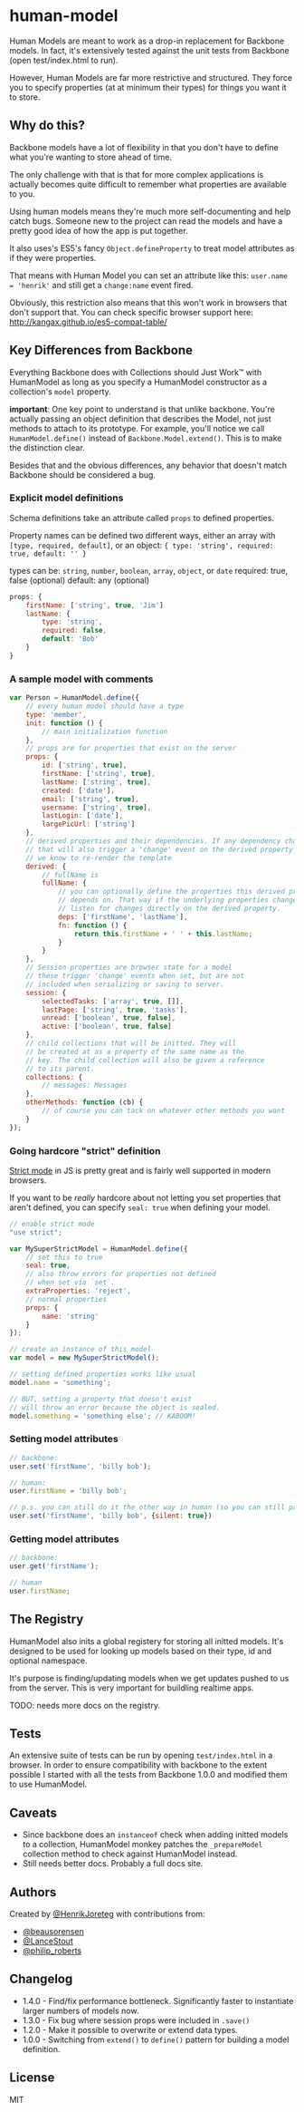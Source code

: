 # human-model

Human Models are meant to work as a drop-in replacement for Backbone models. In fact, it's extensively tested against the unit tests from Backbone (open test/index.html to run). 

However, Human Models are far more restrictive and structured. They force you to specify properties (at at minimum their types) for things you want it to store.

## Why do this?

Backbone models have a lot of flexibility in that you don't have to define what you're wanting to store ahead of time. 

The only challenge with that is that for more complex applications is actually becomes quite difficult to remember what properties are available to you.

Using human models means they're much more self-documenting and help catch bugs. Someone new to the project can read the models and have a pretty good idea of how the app is put together.

It also uses's ES5's fancy `Object.defineProperty` to treat model attributes as if they were properties.

That means with Human Model you can set an attribute like this: `user.name = 'henrik'` and still get a `change:name` event fired. 

Obviously, this restriction also means that this won't work in browsers that don't support that. You can check specific browser support here: http://kangax.github.io/es5-compat-table/


## Key Differences from Backbone

Everything Backbone does with Collections should Just Work™ with HumanModel as long as you specify a HumanModel constructor as a collection's `model` property.

**important**: One key point to understand is that unlike backbone. You're actually passing an object definition that describes the Model, not just methods to attach to its prototype. For example, you'll notice we call `HumanModel.define()` instead of `Backbone.Model.extend()`. This is to make the distinction clear.

Besides that and the obvious differences, any behavior that doesn't match Backbone should be considered a bug.


### Explicit model definitions

Schema definitions take an attribute called `props` to defined properties.

Property names can be defined two different ways, either an array with `[type, required, default]`,
or an object: `{ type: 'string', required: true, default: '' }`

types can be: `string`, `number`, `boolean`, `array`, `object`, or `date`
required: true, false (optional)
default: any (optional)

```js
props: {
    firstName: ['string', true, 'Jim']
    lastName: {
        type: 'string', 
        required: false, 
        default: 'Bob' 
    }
}
```

### A sample model with comments

```js
var Person = HumanModel.define({
    // every human model should have a type
    type: 'member',
    init: function () {
        // main initialization function
    },
    // props are for properties that exist on the server
    props: {
        id: ['string', true],
        firstName: ['string', true],
        lastName: ['string', true],
        created: ['date'],
        email: ['string', true],
        username: ['string', true],
        lastLogin: ['date'],
        largePicUrl: ['string']
    },
    // derived properties and their dependencies. If any dependency changes
    // that will also trigger a 'change' event on the derived property so
    // we know to re-render the template
    derived: {
        // fullName is 
        fullName: {
            // you can optionally define the properties this derived property
            // depends on. That way if the underlying properties change you can
            // listen for changes directly on the derived property.
            deps: ['firstName', 'lastName'],
            fn: function () {
                return this.firstName + ' ' + this.lastName;
            }
        }
    },
    // Session properties are browser state for a model
    // these trigger 'change' events when set, but are not
    // included when serializing or saving to server.
    session: {
        selectedTasks: ['array', true, []],
        lastPage: ['string', true, 'tasks'],
        unread: ['boolean', true, false],
        active: ['boolean', true, false]
    },
    // child collections that will be initted. They will
    // be created at as a property of the same name as the
    // key. The child collection will also be given a reference
    // to its parent.
    collections: {
        // messages: Messages
    },
    otherMethods: function (cb) {
        // of course you can tack on whatever other methods you want
    }
});
```

### Going hardcore "strict" definition

[Strict mode](https://developer.mozilla.org/en-US/docs/Web/JavaScript/Reference/Functions_and_function_scope/Strict_mode) in JS is pretty great and is fairly well supported in modern browsers.

If you want to be *really* hardcore about not letting you set properties that aren't defined, you can specify `seal: true` when defining your model.

```js
// enable strict mode
"use strict";

var MySuperStrictModel = HumanModel.define({
    // set this to true
    seal: true,
    // also throw errors for properties not defined
    // when set via `set`.
    extraProperties: 'reject',
    // normal properties
    props: {
        name: 'string'
    }
});

// create an instance of this model
var model = new MySuperStrictModel();

// setting defined properties works like usual
model.name = 'something';

// BUT, setting a property that doesn't exist
// will throw an error because the object is sealed.
model.something = 'something else'; // KABOOM!

```

### Setting model attributes

```js
// backbone:
user.set('firstName', 'billy bob');

// human:
user.firstName = 'billy bob';

// p.s. you can still do it the other way in human (so you can still pass otions)
user.set('firstName', 'billy bob', {silent: true})
```

### Getting model attributes

```js
// backbone:
user.get('firstName');

// human
user.firstName;
```

## The Registry

HumanModel also inits a global registery for storing all initted models. It's designed to be used for looking up models based on their type, id and optional namespace.

It's purpose is finding/updating models when we get updates pushed to us from the server. This is very important for buildling realtime apps.

TODO: needs more docs on the registry.

## Tests

An extensive suite of tests can be run by opening `test/index.html` in a browser. In order to ensure compatibility with backbone to the extent possible I started with all the tests from Backbone 1.0.0 and modified them to use HumanModel.

## Caveats 

- Since backbone does an `instanceof` check when adding initted models to a collection, HumanModel monkey patches the `_prepareModel` collection method to check against HumanModel instead.
- Still needs better docs. Probably a full docs site.

## Authors

Created by [@HenrikJoreteg](http://twitter.com/henrikjoreteg) with contributions from:

- [@beausorensen](http://twitter.com/beausorensen)
- [@LanceStout](https://twitter.com/lancestout)
- [@philip_roberts](https://twitter.com/philip_roberts)


## Changelog

 - 1.4.0 - Find/fix performance bottleneck. Significantly faster to instantiate larger numbers of models now.
 - 1.3.0 - Fix bug where session props were included in `.save()`
 - 1.2.0 - Make it possible to overwrite or extend data types.
 - 1.0.0 - Switching from `extend()` to `define()` pattern for building a model definition.

## License

MIT

